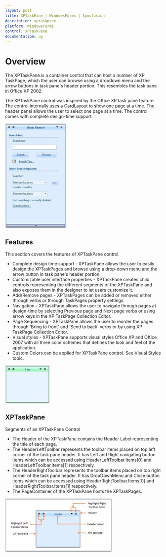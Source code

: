 ```yaml
---
layout: post
title: XPTaskPane | WindowsForms | Syncfusion
description: xptaskpane
platform: WindowsForms
control: XPTaskPane 
documentation: ug
---
```


# Overview

The XPTaskPane is a container control that can host a number of XP TaskPage, which the user can browse using a dropdown menu and the arrow buttons in task pane's header portion. This resembles the task pane in Office XP 2002.

The XPTaskPane control was inspired by the Office XP task pane feature. The control internally uses a CardLayout to show one page at a time. The header panel allows the user to select one page at a time. The control comes with complete design-time support.

![](Overview_images/Overview_img1.jpeg)



## Features

This section covers the features of XPTaskPane control.

* Complete design time support - XPTaskPane allows the user to easily design the XPTaskPages and browse using a drop-down menu and the arrow button in task pane's header portion.
* Customizable user interface properties - XPTaskPane creates child controls representing the different segments of the XPTaskPane and also exposes them in the designer to let users customize it.
* Add/Remove pages - XPTaskPages can be added or removed either through verbs or through TaskPages property settings.
* Navigation - XPTaskPane allows the user to navigate through pages at design-time by selecting Previous page and Next page verbs or using arrow keys in the XP TaskPage Collection Editor.
* Page Sequencing - XPTaskPane allows the user to reorder the pages through 'Bring to front' and 'Send to back' verbs or by using XP TaskPage Collection Editor.
* Visual styles - XPTaskPane supports visual styles Office XP and Office 2007 with all three color schemes that defines the look and feel of the application.
* Custom Colors can be applied for XPTaskPane control. See Visual Styles topic.

![](Overview_images/Overview_img2.jpeg)



## XPTaskPane

Segments of an XPTaskPane Control

* The Header of the XPTaskPane contains the Header Label representing the title of each page.
* The HeaderLeftToolbar represents the toolbar items placed on top left corner of the task pane header. It has Left and Right navigating button items which can be accessed using HeaderLeftToolbar.Items[0] and HeaderLeftToolbar.Items[1] respectively.
* The HeaderRightToolbar represents the toolbar items placed on top right corner of the task pane header. It has DropDownMenu and Close button items which can be accessed using HeaderRightToolbar.Items[0] and HeaderRightToolbar.Items[1] respectively.
* The PageContainer of the XPTaskPane hosts the XPTaskPages.



![](Overview_images/Overview_img3.jpeg)



